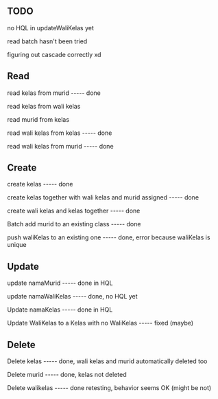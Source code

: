 ## TODO

no HQL in updateWaliKelas yet

read batch hasn't been tried

figuring out cascade correctly xd


## Read

read kelas from murid ----- done

read kelas from wali kelas

read murid from kelas

read wali kelas from kelas ----- done

read wali kelas from murid ----- done


## Create
create kelas ----- done

create kelas together with wali kelas and murid assigned ----- done

create wali kelas and kelas together ----- done

Batch add murid to an existing class ----- done

push waliKelas to an existing one ----- done, error because waliKelas is unique


## Update

update namaMurid ----- done in HQL

update namaWaliKelas ----- done, no HQL yet

Update namaKelas ----- done in HQL

Update WaliKelas to a Kelas with no WaliKelas ----- fixed (maybe)

## Delete

Delete kelas ----- done, wali kelas and murid automatically deleted too

Delete murid ----- done, kelas not deleted

Delete walikelas ----- done retesting, behavior seems OK (might be not)


